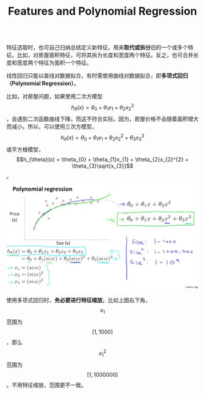 # <center>Features and Polynomial Regression</center>

<br></br>



特征选取时，也可自己归纳总结定义新特征，用来**取代或拆分**旧的一个或多个特征。比如，对房屋面积特征，可将其拆为长度和宽度两个特征。反之，也可合并长度和宽度两个特征为面积一个特征。

线性回归只能以直线对数据拟合，有时需使用曲线对数据拟合，即**多项式回归（Polynomial Regression）**。

比如，对房屋问题，如果使用二次方模型$$h_{\theta}(x) = \theta_{0} + \theta_{1}x_{1} +  \theta_{2}x_{2}^{2}$$，会遇到二次函数曲线下降，而这不符合实际。因为，房屋价格不会随着面积增大而减小。所以，可以使用三次方模型，$$h_{\theta}(x) = \theta_{0} + \theta_{1}x_{1} + \theta_{2}x_{2}^{2} + \theta_{3}x_{3}^{3}$$或平方根模型，$$h_{\theta}(x) = \theta_{0} + \theta_{1}x_{1} + \theta_{2}x_{2}^{2} + \theta_{3}\sqrt{x_{3}}$$。

![](Images/features1.png)

使用多项式回归时，**务必要进行特征缩放**。比如上图右下角，$$x_1$$范围为$$[1, 1000]$$，那么$$x_{1}^{2}$$范围为$$[1, 1000000]$$。不用特征缩放，范围更不一致。